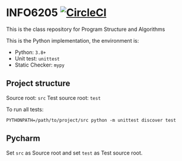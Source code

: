 # INFO6205 [![CircleCI](https://circleci.com/gh/rchillyard/INFO6205_Solutions.svg?style=svg&circle-token=e04e620a015b2df70efde4d506ee6ac96531377c)](https://circleci.com/gh/rchillyard/INFO6205_Solutions)

This is the class repository for Program Structure and Algorithms

This is the Python implementation, the environment is:

* Python: `3.8+`
* Unit test: `unittest`
* Static Checker: `mypy`

## Project structure

Source root: `src`
Test source root: `test`

To run all tests:

`PYTHONPATH=/path/to/project/src python -m unittest discover test`

## Pycharm

Set `src` as Source root and set `test` as Test source root.